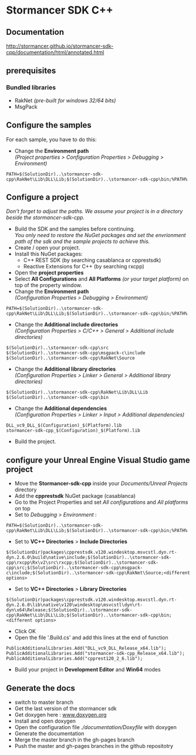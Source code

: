 # Stormancer SDK C++

## Documentation

http://stormancer.github.io/stormancer-sdk-cpp/documentation/html/annotated.html

## prerequisites

### Bundled libraries
- RakNet *(pre-built for windows 32/64 bits)*  
- MsgPack  

## Configure the samples
For each sample, you have to do this:  
- Change the **Environment path**  
*(Project properties > Configuration Properties > Debugging > Environment)*  
```
PATH=$(SolutionDir)..\stormancer-sdk-cpp\RakNet\Lib\DLL\Lib;$(SolutionDir)..\stormancer-sdk-cpp\bin;%PATH%
```

## Configure a project  
*Don't forget to adjust the paths. We assume your project is in a directory beside the stormancer-sdk-cpp.*  
- Build the SDK and the samples before continuing.  
*You only need to restore the NuGet packages and set the envrionment path of the sdk and the sample projects to achieve this.*  
- Create / open your project.  
- Install this NuGet packages:  
    - C++ REST SDK (by searching casablanca or cpprestsdk)  
    - Reactive Extensions for C++ (by searching rxcpp)  
- Open the **project properties**  
- Select **All Configurations** and **All Platforms** *(or your target platform)* on top of the property window.  
- Change the **Environment path**  
*(Configuration Properties > Debugging > Environment)*  
```
PATH=$(SolutionDir)..\stormancer-sdk-cpp\RakNet\Lib\DLL\Lib;$(SolutionDir)..\stormancer-sdk-cpp\bin;%PATH%
```
- Change the **Additional include directories**  
*(Configuration Properties > C/C++ > General > Additional include directories)*  
```
$(SolutionDir)..\stormancer-sdk-cpp\src
$(SolutionDir)..\stormancer-sdk-cpp\msgpack-c\include
$(SolutionDir)..\stormancer-sdk-cpp\RakNet\Source
```
- Change the **Additional library directories**  
*(Configuration Properties > Linker > General > Additional library directories)*  
```
$(SolutionDir)..\stormancer-sdk-cpp\RakNet\Lib\DLL\Lib
$(SolutionDir)..\stormancer-sdk-cpp\bin
```
- Change the **Additional dependencies**  
*(Configuration Properties > Linker > Input > Additional dependencies)*  
```
DLL_vc9_DLL_$(Configuration)_$(Platform).lib
stormancer-sdk-cpp_$(Configuration)_$(Platform).lib
```
- Build the project.  


## configure your **Unreal Engine** Visual Studio game project

- Move the **Stormancer-sdk-cpp** inside your *Documents/Unreal Projects* directory  
- Add the **cpprestsdk** NuGet package (casablanca)  
- Go to the Project Properties and set *All configurations* and *All platforms* on top  
- Set to *Debugging* > *Environment* :  
```
PATH=$(SolutionDir)..\stormancer-sdk-cpp\RakNet\Lib\DLL\Lib;$(SolutionDir)..\stormancer-sdk-cpp\bin;%PATH%
```
- Set to **VC++ Directories** > **Include Directories**  
```
$(SolutionDir)packages\cpprestsdk.v120.windesktop.msvcstl.dyn.rt-dyn.2.6.0\build\native\include;$(SolutionDir)..\stormancer-sdk-cpp\rxcpp\Rx\v2\src\rxcpp;$(SolutionDir)..\stormancer-sdk-cpp\src;$(SolutionDir)..\stormancer-sdk-cpp\msgpack-c\include;$(SolutionDir)..\stormancer-sdk-cpp\RakNet\Source;<different options>
```
- Set to **VC++ Directories** > **Library Directories**  
```
$(SolutionDir)packages\cpprestsdk.v120.windesktop.msvcstl.dyn.rt-dyn.2.6.0\lib\native\v120\windesktop\msvcstl\dyn\rt-dyn\x64\Release;$(SolutionDir)..\stormancer-sdk-cpp\RakNet\Lib\DLL\Lib;$(SolutionDir)..\stormancer-sdk-cpp\bin;<different options>
```
- Click OK  
- Open the file '<YourProject>.Build.cs' and add this lines at the end of <YourProject> function  
```
PublicAdditionalLibraries.Add("DLL_vc9_DLL_Release_x64.lib");
PublicAdditionalLibraries.Add("stormancer-sdk-cpp_Release_x64.lib");
PublicAdditionalLibraries.Add("cpprest120_2_6.lib");
```
- Build your project in **Development Editor** and **Win64** modes

## Generate the docs

- switch to master branch  
- Get the last version of the stormancer sdk  
- Get doxygen here : www.doxygen.org  
- Install and open doxygen  
- Open the configuration file *./documentation/Doxyfile* with doxygen  
- Generate the documentation  
- Merge the master branch in the gh-pages branch  
- Push the master and gh-pages branches in the github repositotry  
